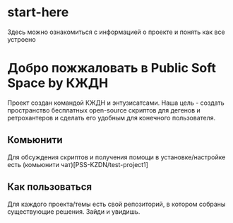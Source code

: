# start-here
Здесь можно ознакомиться с информацией о проекте и понять как все устроено

# Добро пожжаловать в Public Soft Space by КЖДН
Проект создан командой КЖДН и энтузисатсами. Наша цель - создать пространство бесплатных open-source скриптов для дегенов и ретрохантеров и сделать его удобным для конечного пользователя.
## Комьюнити
Для обсуждения скриптов и получения помощи в установке/настройке есть (комьюнити чат)[PSS-KZDN/test-project1] 
## Как пользоваться
Для каждого проекта/темы есть свой репозиторий, в котором собраны существующие решения. Зайди и увидишь.
